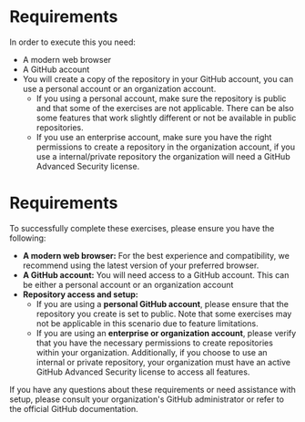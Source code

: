 # Requirements

In order to execute this you need:
- A modern web browser
- A GitHub account
- You will create a copy of the repository in your GitHub account, you can use a personal account or an organization account.
  - If you using a personal account, make sure the repository is public and that some of the exercises are not applicable. There can be also some features that work slightly different or not be available in public repositories.
  - If you use an enterprise account, make sure you have the right permissions to create a repository in the organization account, if you use a internal/private repository the organization will need a GitHub Advanced Security license.

# Requirements

To successfully complete these exercises, please ensure you have the following:

- **A modern web browser:** For the best experience and compatibility, we recommend using the latest version of your preferred browser.
- **A GitHub account:** You will need access to a GitHub account. This can be either a personal account or an organization account
- **Repository access and setup:**  
  - If you are using a **personal GitHub account**, please ensure that the repository you create is set to public. Note that some exercises may not be applicable in this scenario due to feature limitations.
  - If you are using an **enterprise or organization account**, please verify that you have the necessary permissions to create repositories within your organization. Additionally, if you choose to use an internal or private repository, your organization must have an active GitHub Advanced Security license to access all features.

If you have any questions about these requirements or need assistance with setup, please consult your organization's GitHub administrator or refer to the official GitHub documentation.